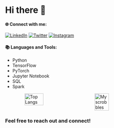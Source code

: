 # Hi there 👋

#### 🌐 Connect with me:

[![LinkedIn](https://img.shields.io/badge/LinkedIn-495f7e?style=flat-square&logo=linkedin&logoColor=white)](https://www.linkedin.com/in/alireza-heydari-973836156/)
[![Twitter](https://img.shields.io/badge/Twitter-495f7e?style=flat-square&logo=twitter&logoColor=white)](https://twitter.com/ObscureLumin)
[![Instagram](https://img.shields.io/badge/Instagram-495f7e?style=flat-square&logo=instagram&logoColor=white)](https://www.instagram.com/obscure_luminescence/)

#### 📚 Languages and Tools:
- Python
- TensorFlow
- PyTorch
- Jupyter Notebook
- SQL
- Spark

<div style="display: flex; justify-content: center;">
  <img src="https://github-readme-stats.vercel.app/api/top-langs/?username=H-Alireza&layout=compact&theme=midnight-purple" alt="Top Langs" width="35%">&nbsp;&nbsp;&nbsp;&nbsp;&nbsp;&nbsp;&nbsp;&nbsp;&nbsp;&nbsp;&nbsp;&nbsp;&nbsp;
  <img src="https://lastfm-recently-played.vercel.app/api?user=Alireza_H&width=300&count=3" alt="My scrobbles" width="30%">
</div>

### Feel free to reach out and connect!

